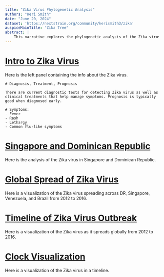 ```yaml
---
title: "Zika Virus Phylogenetic Analysis"
authors: "Keri Smith"
date: "June 20, 2024"
dataset: 'https://nextstrain.org/community/kerismith3/zika'
auspiceMainTitle: "Zika Tree"
abstract: |
    This narrative explores the phylogenetic analysis of the Zika virus using Nextstrain. It includes slides on the tree, map views of the virus's evolution, and entropy analysis.
---
```


# [Intro to Zika Virus](https://nextstrain.org/community/kerismith3/zika)

Here is the left panel containing the info about the Zika virus.

```auspiceMainDisplayMarkdown
# Diagnosis, Treatment, Prognosis

There are current diagnostic tests for detecting Zika virus as well as clinical treatments that help manage symptoms. Prognosis is typically good when diagnosed early.

# Symptoms:
- Fever
- Rash
- Lethargy
- Common flu-like symptoms
```

# [Singapore and Dominican Republic](https://nextstrain.org/community/kerismith3/zika?f_country=Singapore,Dominican%20Republic)

Here is the analysis of the Zika virus in Singapore and Dominican Republic.

# [Global Spread of Zika Virus](https://nextstrain.org/community/kerismith3/zika?animate=2012-05-27,2016-11-04,1,0,30000&d=map&f_country=Dominican%20Republic,Singapore,Venezuela,Brazil&p=full)

Here is a visualization of the Zika virus spreading across DR, Singapore, Venezuela, and Brazil from 2012 to 2016.

# [Timeline of Zika Virus Outbreak](https://nextstrain.org/community/kerismith3/zika?d=tree,map&f_country=Brazil,French%20Polynesia,Thailand,USA,American%20Samoa&p=grid)

Here is a visualization of the Zika virus as it spreads globally from 2012 to 2016.

# [Clock Visualization](https://nextstrain.org/community/kerismith3/zika?d=tree&l=clock&p=full)

Here is a visualization of the Zika virus in a timeline.

